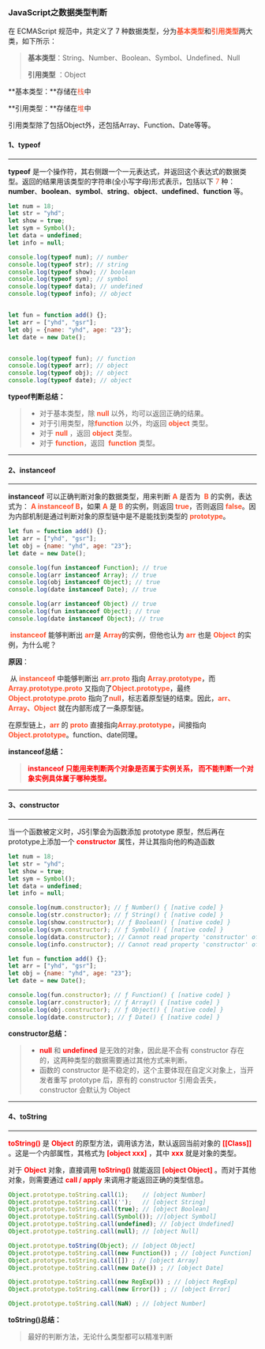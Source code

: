 ### JavaScript之数据类型判断

在 ECMAScript 规范中，共定义了 7 种数据类型，分为<span style=color:#ff502c>**基本类型**</span>和<span style=color:#ff502c>**引用类型**</span>两大类，如下所示：

> **基本类型**：String、Number、Boolean、Symbol、Undefined、Null 
>
> **引用类型** ：Object

**基本类型：**存储在<span style=color:#ff502c>栈</span>中

**引用类型：**存储在<span style=color:#ff502c>堆</span>中

引用类型除了包括Object外，还包括Array、Function、Date等等。



#### 1、typeof

***

**typeof** 是一个操作符，其右侧跟一个一元表达式，并返回这个表达式的数据类型。返回的结果用该类型的字符串(全小写字母)形式表示，包括以下 <span style=color:#ff502c>7</span> 种：**number**、**boolean**、**symbol**、**string**、**object**、**undefined**、**function** 等。

```javascript
let num = 18;
let str = "yhd";
let show = true;
let sym = Symbol();
let data = undefined;
let info = null;

console.log(typeof num); // number
console.log(typeof str); // string
console.log(typeof show); // boolean
console.log(typeof sym); // symbol
console.log(typeof data); // undefined
console.log(typeof info); // object


let fun = function add() {};
let arr = ["yhd", "gsr"];
let obj = {name: "yhd", age: "23"};
let date = new Date();


console.log(typeof fun); // function
console.log(typeof arr); // object
console.log(typeof obj); // object
console.log(typeof date); // object

```

**typeof判断总结：**

> * 对于基本类型，除<span style=color:#ff502c> **null**</span> 以外，均可以返回正确的结果。
> * 对于引用类型，除<span style=color:#ff502c>**function**</span> 以外，均返回 <span style=color:#ff502c>**object**</span> 类型。
> * 对于 <span style=color:#ff502c>**null**</span> ，返回 <span style=color:#ff502c>**object**</span> 类型。
> * 对于<span style=color:#ff502c> **function**</span>，返回 <span style=color:#ff502c> **function**</span> 类型。

***



#### 2、instanceof

***

**instanceof** 可以正确判断对象的数据类型，用来判断 <span style=color:#ff502c> **A**</span> 是否为 <span style=color:#ff502c> **B**</span> 的实例，表达式为：<span style=color:#ff502c> **A instanceof B**</span>，如果<span style=color:#ff502c> **A**</span> 是<span style=color:#ff502c> **B**</span> 的实例，则返回 <span style=color:#ff502c> **true**</span>，否则返回<span style=color:#ff502c> **false**</span>。因为内部机制是通过判断对象的原型链中是不是能找到类型的 <span style=color:#ff502c> **prototype**</span>。

```javascript
let fun = function add() {};
let arr = ["yhd", "gsr"];
let obj = {name: "yhd", age: "23"};
let date = new Date();

console.log(fun instanceof Function); // true
console.log(arr instanceof Array); // true
console.log(obj instanceof Object); // true
console.log(date instanceof Date); // true

console.log(arr instanceof Object) // true
console.log(fun instanceof Object); // true
console.log(date instanceof Object); // true

```

​		<span style=color:#ff502c> **instanceof**</span> 能够判断出<span style=color:#ff502c> **arr**</span>是<span style=color:#ff502c> **Array**</span>的实例，但他也认为<span style=color:#ff502c> **arr**</span> 也是<span style=color:#ff502c> **Object**</span> 的实例，为什么呢？

**原因**：

​		从 <span style=color:#ff502c>**instanceof**</span> 中能够判断出 <span style=color:#ff502c>**arr.proto**</span>  指向 <span style=color:#ff502c>**Array.prototype**</span>，而 <span style=color:#ff502c>**Array.prototype.proto**</span> 又指向了<span style=color:#ff502c>**Object.prototype**</span>，最终 <span style=color:#ff502c>**Object.prototype.proto**</span> 指向了<span style=color:#ff502c>**null**</span>，标志着原型链的结束。因此，<span style=color:#ff502c>**arr、Array、Object**</span> 就在内部形成了一条原型链。

在原型链上，<span style=color:#ff502c>**arr**</span> 的 <span style=color:#ff502c>**proto**</span>  直接指向<span style=color:#ff502c>**Array.prototype**</span>，间接指向 <span style=color:#ff502c>**Object.prototype**</span>。function、date同理。



**instanceof总结：**

>  <span style=color:red>**instanceof 只能用来判断两个对象是否属于实例关系， 而不能判断一个对象实例具体属于哪种类型。**</span>

***



#### 3、constructor

***

当一个函数被定义时，JS引擎会为函数添加 prototype 原型，然后再在 prototype上添加一个  <span style=color:red>**constructor**</span> 属性，并让其指向他的构造函数

```javascript
let num = 18;
let str = "yhd";
let show = true;
let sym = Symbol();
let data = undefined;
let info = null;

console.log(num.constructor); // ƒ Number() { [native code] }
console.log(str.constructor); // ƒ String() { [native code] }
console.log(show.constructor); // ƒ Boolean() { [native code] }
console.log(sym.constructor); // ƒ Symbol() { [native code] }
console.log(data.constructor); // Cannot read property 'constructor' of undefined
console.log(info.constructor); // Cannot read property 'constructor' of null

let fun = function add() {};
let arr = ["yhd", "gsr"];
let obj = {name: "yhd", age: "23"};
let date = new Date();

console.log(fun.constructor); // ƒ Function() { [native code] }
console.log(arr.constructor); // ƒ Array() { [native code] }
console.log(obj.constructor); // ƒ Object() { [native code] }
console.log(date.constructor); // ƒ Date() { [native code] }
```



**constructor总结：**

> * <span style=color:red>**null**</span> 和 <span style=color:red>**undefined**</span> 是无效的对象，因此是不会有 constructor 存在的，这两种类型的数据需要通过其他方式来判断。
> * 函数的 constructor 是不稳定的，这个主要体现在自定义对象上，当开发者重写 prototype 后，原有的 constructor 引用会丢失，constructor 会默认为 Object

***



#### 4、toString

***

<span style=color:red>**toString()**</span> 是 <span style=color:red>**Object**</span> 的原型方法，调用该方法，默认返回当前对象的 <span style=color:red>**[[Class]]**</span> 。这是一个内部属性，其格式为 <span style=color:red>**[object xxx]**</span> ，其中 <span style=color:red>**xxx**</span> 就是对象的类型。

对于 <span style=color:red>**Object**</span> 对象，直接调用 <span style=color:red>**toString()**</span> 就能返回 <span style=color:red>**[object Object]**</span> 。而对于其他对象，则需要通过 <span style=color:red>**call / apply**</span> 来调用才能返回正确的类型信息。

```javascript
Object.prototype.toString.call(1);    // [object Number]
Object.prototype.toString.call('');   // [object String]
Object.prototype.toString.call(true); // [object Boolean]
Object.prototype.toString.call(Symbol()); //[object Symbol]
Object.prototype.toString.call(undefined); // [object Undefined]
Object.prototype.toString.call(null); // [object Null]

Object.prototype.toString(Object); // [object Object]
Object.prototype.toString.call(new Function()) ; // [object Function]
Object.prototype.toString.call([]) ; // [object Array]
Object.prototype.toString.call(new Date()) ; // [object Date]

Object.prototype.toString.call(new RegExp()) ; // [object RegExp]
Object.prototype.toString.call(new Error()) ; // [object Error]

Object.prototype.toString.call(NaN) ; // [object Number]
```



**toString()总结：**

> 最好的判断方法，无论什么类型都可以精准判断